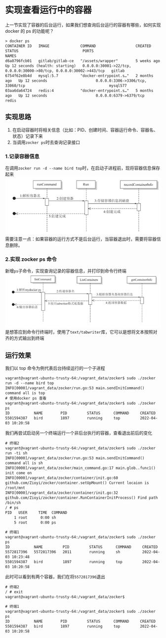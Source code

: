 # 实现查看运行中的容器
上一节实现了容器的后台运行，如果我们想查询后台运行的容器有哪些，如何实现 docker 的 ps 的功能呢？
```shell
> docker ps
CONTAINER ID   IMAGE              COMMAND                  CREATED        STATUS                             PORTS                                                                  NAMES
d6a8796fcb01   gitlab/gitlab-ce   "/assets/wrapper"        5 weeks ago    Up 12 seconds (health: starting)   0.0.0.0:30001->22/tcp, 0.0.0.0:30000->80/tcp, 0.0.0.0:30002->443/tcp   gitlab
6754f62e8b4d   mysql:5.7          "docker-entrypoint.s…"   2 months ago   Up 12 seconds                      0.0.0.0:3306->3306/tcp, 33060/tcp                                      mysql577
03aa6da64724   redis:4            "docker-entrypoint.s…"   5 months ago   Up 12 seconds                      0.0.0.0:6379->6379/tcp                                                 redis
```

## 实现思路
1. 在启动容器时将相关信息（比如：PID、创建时间、容器运行命令、容器名、状态）记录下来
2. 当调用`zocker ps`时去查询记录接口

### 1.记录容器信息
在调用`zocker run -d --name bird top`时，在启动子进程前，现将容器信息保存起来
![img.png](reso/p5-2_record.png)
需要注意一点：如果容器的运行方式不是后台运行，当容器退出时，需要将容器信息删除。

### 2.实现 zocker ps 命令
新增`ps`子命令，实现查询记录的容器信息，并打印到命令行终端
![img.png](reso/p5-2_ps.png)
是想答应到命令行终端时，使用了`text/tabwriter`库，它可以是想将文本按照对齐的方式输出到终端

## 运行效果
我们以 top 命令为例代表后台持续运行的一个子进程
```shell
vagrant@vagrant-ubuntu-trusty-64:/vagrant_data/zocker$ sudo ./zocker run -d --name bird top
INFO[0000]/vagrant_data/zocker/run.go:53 main.sendInitCommand() command all is top
# 使用docker ps 查看
vagrant@vagrant-ubuntu-trusty-64:/vagrant_data/zocker$ sudo ./zocker ps
ID           NAME        PID         STATUS      COMMAND     CREATED
5501594387   bird        1897        running     top         2022-04-03 10:20:58
```
我们再尝试启动另一个终端运行一个非后台执行的容器，查看退出前后的变化
```shell
# 终端2
vagrant@vagrant-ubuntu-trusty-64:/vagrant_data/zocker$ sudo ./zocker run -ti sh
INFO[0000]/vagrant_data/zocker/run.go:53 main.sendInitCommand() command all is sh
INFO[0000]/vagrant_data/zocker/main_command.go:17 main.glob..func1() init come on
INFO[0000]/vagrant_data/zocker/container/init.go:60 github.com/Zioyi/zocker/container.setUpMount() Current locaion is /root/mnt
INFO[0000]/vagrant_data/zocker/container/init.go:32 github.com/Zioyi/zocker/container.RunContainerInitProcess() Find path /bin/sh
/ # ps
PID   USER     TIME  COMMAND
    1 root      0:00 sh
    5 root      0:00 ps
```
```shell
# 终端1
vagrant@vagrant-ubuntu-trusty-64:/vagrant_data/zocker$ sudo ./zocker ps
ID           NAME         PID         STATUS      COMMAND     CREATED
5572817396   5572817396   2011        running     sh          2022-04-03 10:23:48
5501594387   bird         1897        running     top         2022-04-03 10:20:58
```
此时可以看到有两个容器，我们在将`5572817396`退出
```shell
# 终端2
/ # exit
vagrant@vagrant-ubuntu-trusty-64:/vagrant_data/zocker$
```
```shell
# 终端1
vagrant@vagrant-ubuntu-trusty-64:/vagrant_data/zocker$ sudo ./zocker ps
ID           NAME        PID         STATUS      COMMAND     CREATED
5501594387   bird        1897        running     top         2022-04-03 10:20:58
```